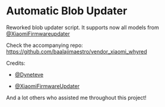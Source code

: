 # Automatic Blob Updater

Reworked blob updater script. It supports now all models from [@XiaomiFirmwareupdater](https://github.com/XiaomiFirmwareUpdater/xiaomifirmwareupdater.github.io/tree/96316f2520fd8b70dc9e176923944353d5036a94/data/vendor/latest)

Check the accompanying repo: https://github.com/baalajimaestro/vendor_xiaomi_whyred

Credits:

* [@Dyneteve](https://github.com/Dyneteve)

* [@XiaomiFirmwareUpdater](https://github.com/XiaomiFirmwareUpdater)

And a lot others who assisted me throughout this project!
